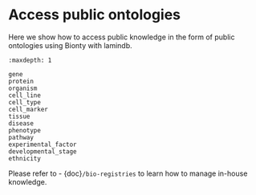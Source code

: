 # Access public ontologies

Here we show how to access public knowledge in the form of public ontologies using Bionty with lamindb.

```{toctree}
:maxdepth: 1

gene
protein
organism
cell_line
cell_type
cell_marker
tissue
disease
phenotype
pathway
experimental_factor
developmental_stage
ethnicity
```

Please refer to - {doc}`/bio-registries` to learn how to manage in-house knowledge.
